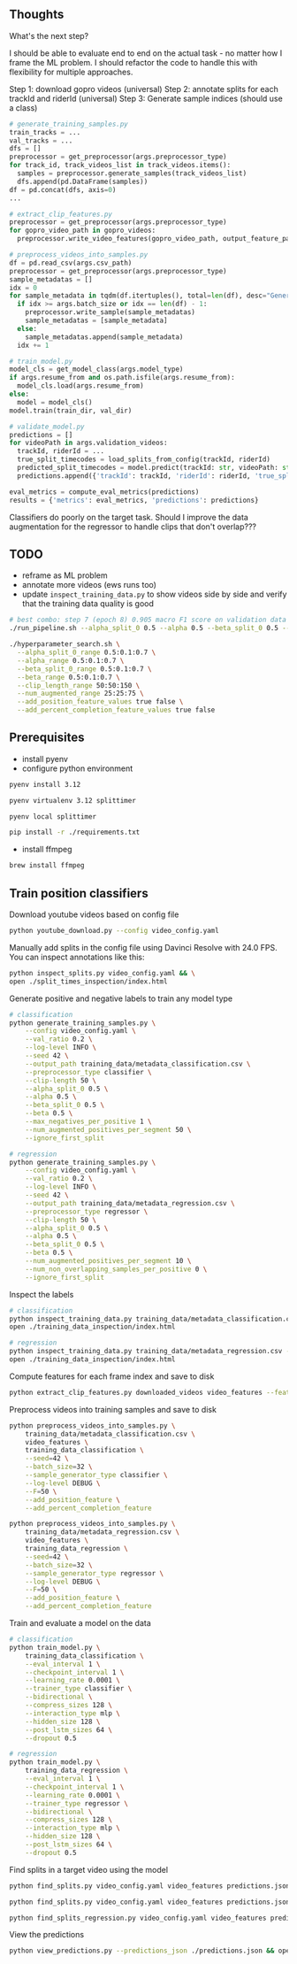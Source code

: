 ## Thoughts

What's the next step?

I should be able to evaluate end to end on the actual task - no matter how I frame the ML problem. I should refactor the code to handle this with flexibility for multiple approaches.

Step 1: download gopro videos (universal)
Step 2: annotate splits for each trackId and riderId (universal)
Step 3: Generate sample indices (should use a class)

```python
# generate_training_samples.py
train_tracks = ...
val_tracks = ...
dfs = []
preprocessor = get_preprocessor(args.preprocessor_type)
for track_id, track_videos_list in track_videos.items():
  samples = preprocessor.generate_samples(track_videos_list)
  dfs.append(pd.DataFrame(samples))
df = pd.concat(dfs, axis=0)
...

# extract_clip_features.py
preprocessor = get_preprocessor(args.preprocessor_type)
for gopro_video_path in gopro_videos:
  preprocessor.write_video_features(gopro_video_path, output_feature_path)

# preprocess_videos_into_samples.py
df = pd.read_csv(args.csv_path)
preprocessor = get_preprocessor(args.preprocessor_type)
sample_metadatas = []
idx = 0
for sample_metadata in tqdm(df.itertuples(), total=len(df), desc="Generating samples"):
  if idx >= args.batch_size or idx == len(df) - 1:
    preprocessor.write_sample(sample_metadatas)
    sample_metadatas = [sample_metadata]
  else:
    sample_metadatas.append(sample_metadata)
  idx += 1

# train_model.py
model_cls = get_model_class(args.model_type)
if args.resume_from and os.path.isfile(args.resume_from):
  model_cls.load(args.resume_from)
else:
  model = model_cls()
model.train(train_dir, val_dir)

# validate_model.py
predictions = []
for videoPath in args.validation_videos:
  trackId, riderId = ...
  true_split_timecodes = load_splits_from_config(trackId, riderId)
  predicted_split_timecodes = model.predict(trackId: str, videoPath: str)
  predictions.append({'trackId': trackId, 'riderId': riderId, 'true_split_timecodes': true_split_timecodes, 'predicted_split_timecodes': predicted_split_timecodes})

eval_metrics = compute_eval_metrics(predictions)
results = {'metrics': eval_metrics, 'predictions': predictions}
```

Classifiers do poorly on the target task. Should I improve the data augmentation for the regressor to handle clips that don't overlap???

## TODO

- reframe as ML problem
- annotate more videos (ews runs too)
- update `inspect_training_data.py` to show videos side by side and verify that the training data quality is good

```bash
# best combo: step 7 (epoch 8) 0.905 macro F1 score on validation data
./run_pipeline.sh --alpha_split_0 0.5 --alpha 0.5 --beta_split_0 0.5 --beta 0.5 --clip_length 50 --num_augmented 50 --no-add_position_feature --no-add_percent_completion_feature

./hyperparameter_search.sh \
  --alpha_split_0_range 0.5:0.1:0.7 \
  --alpha_range 0.5:0.1:0.7 \
  --beta_split_0_range 0.5:0.1:0.7 \
  --beta_range 0.5:0.1:0.7 \
  --clip_length_range 50:50:150 \
  --num_augmented_range 25:25:75 \
  --add_position_feature_values true false \
  --add_percent_completion_feature_values true false
```

## Prerequisites

- install pyenv
- configure python environment

```bash
pyenv install 3.12

pyenv virtualenv 3.12 splittimer

pyenv local splittimer

pip install -r ./requirements.txt
```

- install ffmpeg

```bash
brew install ffmpeg
```

## Train position classifiers

Download youtube videos based on config file

```bash
python youtube_download.py --config video_config.yaml
```

Manually add splits in the config file using Davinci Resolve with 24.0 FPS. You can inspect annotations like this:

```bash
python inspect_splits.py video_config.yaml && \
open ./split_times_inspection/index.html
```

Generate positive and negative labels to train any model type

```bash
# classification
python generate_training_samples.py \
    --config video_config.yaml \
    --val_ratio 0.2 \
    --log-level INFO \
    --seed 42 \
    --output_path training_data/metadata_classification.csv \
    --preprocessor_type classifier \
    --clip-length 50 \
    --alpha_split_0 0.5 \
    --alpha 0.5 \
    --beta_split_0 0.5 \
    --beta 0.5 \
    --max_negatives_per_positive 1 \
    --num_augmented_positives_per_segment 50 \
    --ignore_first_split

# regression
python generate_training_samples.py \
    --config video_config.yaml \
    --val_ratio 0.2 \
    --log-level INFO \
    --seed 42 \
    --output_path training_data/metadata_regression.csv \
    --preprocessor_type regressor \
    --clip-length 50 \
    --alpha_split_0 0.5 \
    --alpha 0.5 \
    --beta_split_0 0.5 \
    --beta 0.5 \
    --num_augmented_positives_per_segment 10 \
    --num_non_overlapping_samples_per_positive 0 \
    --ignore_first_split
```

Inspect the labels

```bash
# classification
python inspect_training_data.py training_data/metadata_classification.csv --num_samples=3 && \
open ./training_data_inspection/index.html

# regression
python inspect_training_data.py training_data/metadata_regression.csv --num_samples=3 && \
open ./training_data_inspection/index.html
```

Compute features for each frame index and save to disk

```bash
python extract_clip_features.py downloaded_videos video_features --feature-extraction-batch-size=5 --clip-length=50 --log-level DEBUG
```

Preprocess videos into training samples and save to disk

```bash
python preprocess_videos_into_samples.py \
    training_data/metadata_classification.csv \
    video_features \
    training_data_classification \
    --seed=42 \
    --batch_size=32 \
    --sample_generator_type classifier \
    --log-level DEBUG \
    --F=50 \
    --add_position_feature \
    --add_percent_completion_feature

python preprocess_videos_into_samples.py \
    training_data/metadata_regression.csv \
    video_features \
    training_data_regression \
    --seed=42 \
    --batch_size=32 \
    --sample_generator_type regressor \
    --log-level DEBUG \
    --F=50 \
    --add_position_feature \
    --add_percent_completion_feature
```

Train and evaluate a model on the data

```bash
# classification
python train_model.py \
    training_data_classification \
    --eval_interval 1 \
    --checkpoint_interval 1 \
    --learning_rate 0.0001 \
    --trainer_type classifier \
    --bidirectional \
    --compress_sizes 128 \
    --interaction_type mlp \
    --hidden_size 128 \
    --post_lstm_sizes 64 \
    --dropout 0.5

# regression
python train_model.py \
    training_data_regression \
    --eval_interval 1 \
    --checkpoint_interval 1 \
    --learning_rate 0.0001 \
    --trainer_type regressor \
    --bidirectional \
    --compress_sizes 128 \
    --interaction_type mlp \
    --hidden_size 128 \
    --post_lstm_sizes 64 \
    --dropout 0.5
```

Find splits in a target video using the model

```bash
python find_splits.py video_config.yaml video_features predictions.json --trackId leogang_2025 --F 50 --sourceRiderId asa_vermette --targetRiderId jordan_williams --checkpoint_path artifacts/alpha0_0_5_alpha_0_5_beta0_0_5_beta_0_5_frames_50_augmented_50_nopos_nopct_20250611_205932/checkpoints/checkpoint_epoch_8.pth

python find_splits.py video_config.yaml video_features predictions.json --trackId loudenvielle_2025 --F 50 --sourceRiderId amaury_pierron --targetRiderId joe_breeden --checkpoint_path artifacts/alpha0_0_5_alpha_0_5_beta0_0_5_beta_0_5_frames_50_augmented_50_nopos_nopct_20250611_205932/checkpoints/checkpoint_epoch_8.pth

python find_splits_regression.py video_config.yaml video_features predictions.json --trackId leogang_2025 --F 50 --sourceRiderId asa_vermette --targetRiderId jordan_williams --checkpoint_path artifacts/experiment_20250612_061757/checkpoints/checkpoint_epoch_2.pth
```

View the predictions

```bash
python view_predictions.py --predictions_json ./predictions.json && open ./predictions_splits.html
```
